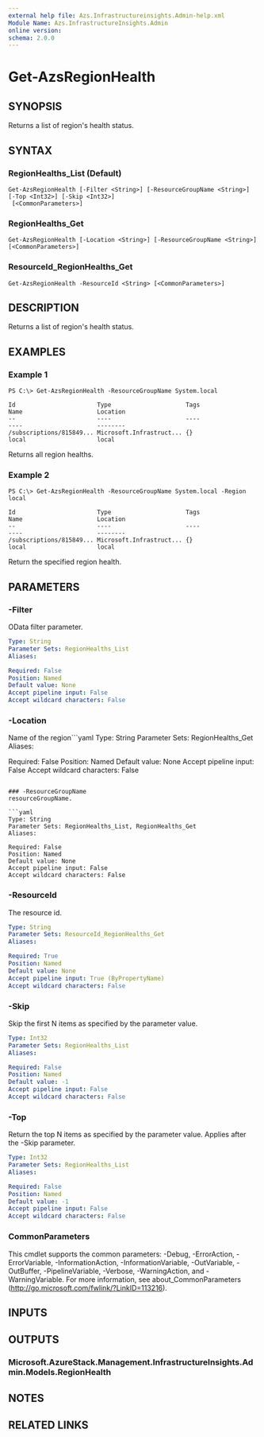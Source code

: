 ```yaml
---
external help file: Azs.Infrastructureinsights.Admin-help.xml
Module Name: Azs.InfrastructureInsights.Admin
online version: 
schema: 2.0.0
---
```


# Get-AzsRegionHealth

## SYNOPSIS
Returns a list of region's health status.

## SYNTAX

### RegionHealths_List (Default)
```
Get-AzsRegionHealth [-Filter <String>] [-ResourceGroupName <String>] [-Top <Int32>] [-Skip <Int32>]
 [<CommonParameters>]
```

### RegionHealths_Get
```
Get-AzsRegionHealth [-Location <String>] [-ResourceGroupName <String>] [<CommonParameters>]
```

### ResourceId_RegionHealths_Get
```
Get-AzsRegionHealth -ResourceId <String> [<CommonParameters>]
```

## DESCRIPTION
Returns a list of region's health status.

## EXAMPLES

### Example 1
```
PS C:\> Get-AzsRegionHealth -ResourceGroupName System.local

Id                       Type                     Tags                     Name                     Location
--                       ----                     ----                     ----                     --------
/subscriptions/815849... Microsoft.Infrastruct... {}                       local                    local
```

Returns all region healths.

### Example 2
```
PS C:\> Get-AzsRegionHealth -ResourceGroupName System.local -Region local

Id                       Type                     Tags                     Name                     Location
--                       ----                     ----                     ----                     --------
/subscriptions/815849... Microsoft.Infrastruct... {}                       local                    local
```

Return the specified region health.

## PARAMETERS

### -Filter
OData filter parameter.

```yaml
Type: String
Parameter Sets: RegionHealths_List
Aliases: 

Required: False
Position: Named
Default value: None
Accept pipeline input: False
Accept wildcard characters: False
```

### -Location
Name of the region```yaml
Type: String
Parameter Sets: RegionHealths_Get
Aliases: 

Required: False
Position: Named
Default value: None
Accept pipeline input: False
Accept wildcard characters: False
```

### -ResourceGroupName
resourceGroupName.

```yaml
Type: String
Parameter Sets: RegionHealths_List, RegionHealths_Get
Aliases: 

Required: False
Position: Named
Default value: None
Accept pipeline input: False
Accept wildcard characters: False
```

### -ResourceId
The resource id.

```yaml
Type: String
Parameter Sets: ResourceId_RegionHealths_Get
Aliases: 

Required: True
Position: Named
Default value: None
Accept pipeline input: True (ByPropertyName)
Accept wildcard characters: False
```

### -Skip
Skip the first N items as specified by the parameter value.

```yaml
Type: Int32
Parameter Sets: RegionHealths_List
Aliases: 

Required: False
Position: Named
Default value: -1
Accept pipeline input: False
Accept wildcard characters: False
```

### -Top
Return the top N items as specified by the parameter value.
Applies after the -Skip parameter.

```yaml
Type: Int32
Parameter Sets: RegionHealths_List
Aliases: 

Required: False
Position: Named
Default value: -1
Accept pipeline input: False
Accept wildcard characters: False
```

### CommonParameters
This cmdlet supports the common parameters: -Debug, -ErrorAction, -ErrorVariable, -InformationAction, -InformationVariable, -OutVariable, -OutBuffer, -PipelineVariable, -Verbose, -WarningAction, and -WarningVariable. For more information, see about_CommonParameters (http://go.microsoft.com/fwlink/?LinkID=113216).

## INPUTS

## OUTPUTS

### Microsoft.AzureStack.Management.InfrastructureInsights.Admin.Models.RegionHealth

## NOTES

## RELATED LINKS

